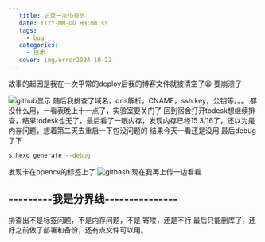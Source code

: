 ```yaml
---
   title: 记录一次小意外
   date: YYYY-MM-DD HH:mm:ss
   tags:
     - bug
   categories:
     - 技术
   cover: img/error2024-10-22
---
```

故事的起因是我在一次平常的deploy后我的博客文件就被清空了😫
要崩溃了

![github显示](img/bugnote1/error2024-10-22.png)
随后我排查了域名，dns解析，CNAME，ssh key，公钥等。。。
都没什么用，一看表晚上十一点了，实验室要关门了
回到宿舍打开todesk想继续排查，结果todesk也无了，最后看了一眼内存，发现内存已经15.3/16了，还以为是内存问题，想着第二天去重启一下包没问题的
结果今天一看还是没用
最后debug了下
```bash
$ hexo generate --debug
```
发现卡在opencv的标签上了
![gitbash](gitbash.png)
现在我再上传一边看看
## ---------我是分界线---------------
排查出不是标签问题，不是内存问题，不是
寄喽，还是不行
最后只能删库了，还好之前做了部署和备份，还有点文件可以用。
